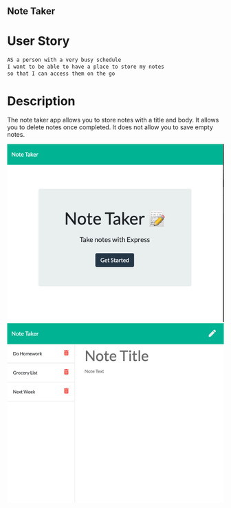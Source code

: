 ## Note Taker


# User Story

```
AS a person with a very busy schedule
I want to be able to have a place to store my notes
so that I can access them on the go
```


# Description
The note taker app allows you to store notes with a title and body.
It allows you to delete notes once completed. It does not allow you to 
save empty notes. 



![Home Page](image1.png)
![Notes Page](image2.png)
